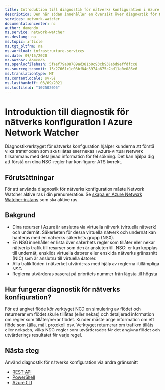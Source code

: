 ```yaml
---
title: Introduktion till diagnostik för nätverks konfiguration i Azure Network Watcher | Microsoft Docs
description: Den här sidan innehåller en översikt över diagnostik för Network Watcher-nätverks konfiguration
services: network-watcher
documentationcenter: na
author: damendo
ms.service: network-watcher
ms.devlang: na
ms.topic: article
ms.tgt_pltfrm: na
ms.workload: infrastructure-services
ms.date: 09/15/2020
ms.author: damendo
ms.openlocfilehash: 5feef79a08789ad381b0c93cb938abd9effdfcc8
ms.sourcegitcommit: 15d27661c1c03bf84d3974a675c7bd11a0e086e6
ms.translationtype: MT
ms.contentlocale: sv-SE
ms.lasthandoff: 03/09/2021
ms.locfileid: "102502016"
---
```

# <a name="introduction-to-network-configuration-diagnostics-in-azure-network-watcher"></a>Introduktion till diagnostik för nätverks konfiguration i Azure Network Watcher

Diagnostikverktyget för nätverks konfiguration hjälper kunderna att förstå vilka trafikflöden som ska tillåtas eller nekas i Azure-Virtual Network tillsammans med detaljerad information för fel sökning. Det kan hjälpa dig att förstå om dina NSG-regler har kon figurer ATS korrekt. 

## <a name="pre-requisites"></a>Förutsättningar
För att använda diagnostik för nätverks konfiguration måste Network Watcher aktive ras i din prenumeration. Se [skapa en Azure Network Watcher-instans](./network-watcher-create.md) som ska aktive ras.

## <a name="background"></a>Bakgrund

- Dina resurser i Azure är anslutna via virtuella nätverk (virtuella nätverk) och undernät. Säkerheten för dessa virtuella nätverk och undernät kan hanteras med en nätverks säkerhets grupp (NSG).
- En NSG innehåller en lista över säkerhets regler som tillåter eller nekar nätverks trafik till resurser som den är ansluten till. NSG: er kan kopplas till undernät, enskilda virtuella datorer eller enskilda nätverks gränssnitt (NIC) som är anslutna till virtuella datorer. 
- Alla trafikflöden i nätverket utvärderas med hjälp av reglerna i tillämpliga NSG.
- Reglerna utvärderas baserat på prioritets nummer från lägsta till högsta 

## <a name="how-does-network-configuration-diagnostic-work"></a>Hur fungerar diagnostik för nätverks konfiguration? 

För ett angivet flöde kör verktyget NCD en simulering av flödet och returnerar om flödet skulle tillåtas (eller nekas) och detaljerad information om regler som tillåter/nekar flödet.  Kunder måste ange information om ett flöde som källa, mål, protokoll osv. Verktyget returnerar om trafiken tillåts eller nekades, vilka NSG-regler som utvärderades för det angivna flödet och utvärderings resultatet för varje regel.

## <a name="next-steps"></a>Nästa steg

Använd diagnostik för nätverks konfiguration via andra gränssnitt
 - [REST-API](/rest/api/network-watcher/networkwatchers/getnetworkconfigurationdiagnostic)
 - [PowerShell](/powershell/module/az.network/invoke-aznetworkwatchernetworkconfigurationdiagnostic)
 - [Azure CLI](/cli/azure/network/watcher#az_network_watcher_run_configuration_diagnostic)